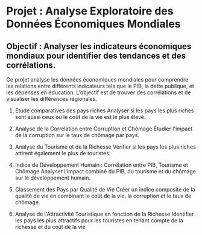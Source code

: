 # Projet : Analyse Exploratoire des Données Économiques Mondiales


## Objectif : Analyser les indicateurs économiques mondiaux pour identifier des tendances et des corrélations.


Ce projet analyse les données économiques mondiales pour comprendre les relations entre différents indicateurs tels que le PIB, la dette publique, et les dépenses en éducation. L'objectif est de trouver des corrélations et de visualiser les différences régionales.

1. Etude comparatives des pays riches
Analyser si les pays les plus riches sont aussi ceux où le coût de la vie est le plus élevé.

2. Analyse de la Corrélation entre Corruption et Chômage
Étudier l'impact de la corruption sur le taux de chômage par pays.

3. Analyse du Tourisme et de la Richesse
Vérifier si les pays les plus riches attirent également le plus de touristes.

4.  Indice de Développement Humain : Corrélation entre PIB, Tourisme et Chômage
Analyser l'impact combiné du PIB, du tourisme et du chômage sur le développement humain.

5.  Classement des Pays par Qualité de Vie
Créer un indice composite de la qualité de vie en combinant le coût de la vie, la corruption et le taux de chômage.

6.   Analyse de l'Attractivité Touristique en fonction de la Richesse
Identifier les pays les plus attractifs pour les touristes en tenant compte de la richesse et du coût de la vie
